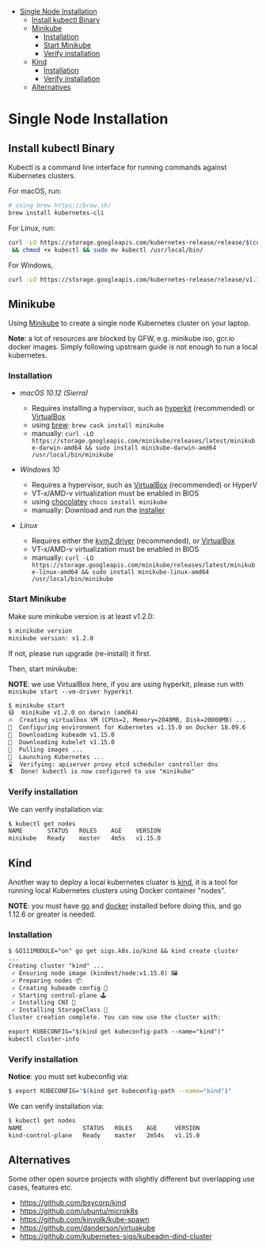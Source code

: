 <!-- START doctoc generated TOC please keep comment here to allow auto update -->
<!-- DON'T EDIT THIS SECTION, INSTEAD RE-RUN doctoc TO UPDATE -->

- [Single Node Installation](#single-node-installation)
  - [Install kubectl Binary](#install-kubectl-binary)
  - [Minikube](#minikube)
    - [Installation](#installation)
    - [Start Minikube](#start-minikube)
    - [Verify installation](#verify-installation)
  - [Kind](#kind)
    - [Installation](#installation-1)
    - [Verify installation](#verify-installation-1)
  - [Alternatives](#alternatives)

<!-- END doctoc generated TOC please keep comment here to allow auto update -->

# Single Node Installation

## Install kubectl Binary

Kubectl is a command line interface for running commands against Kubernetes clusters.

For macOS, run:

```bash
# using brew https://brew.sh/
brew install kubernetes-cli
```

For Linux, run:

```bash
curl -LO https://storage.googleapis.com/kubernetes-release/release/$(curl -s https://storage.googleapis.com/kubernetes-release/release/stable.txt)/bin/linux/amd64/kubectl
 && chmod +x kubectl && sudo mv kubectl /usr/local/bin/
```

For Windows,

```bash
curl -LO https://storage.googleapis.com/kubernetes-release/release/v1.15.0/bin/windows/amd64/kubectl.exe
```

## Minikube

Using [Minikube](https://github.com/kubernetes/minikube) to create a single node Kubernetes cluster on your laptop.

**Note**: a lot of resources are blocked by GFW, e.g. minikube iso, gcr.io docker images. Simply following
upstream guide is not enough to run a local kubernetes.

### Installation

* *macOS 10.12 (Sierra)*
  * Requires installing a hypervisor, such as [hyperkit](https://github.com/kubernetes/minikube/blob/master/docs/drivers.md#hyperkit-driver) (recommended) or [VirtualBox]
  * using [brew](https://brew.sh/): `brew cask install minikube`
  * manually: `curl -LO https://storage.googleapis.com/minikube/releases/latest/minikube-darwin-amd64 && sudo install minikube-darwin-amd64 /usr/local/bin/minikube`

* *Windows 10*
  * Requires a hypervisor, such as [VirtualBox] (recommended) or HyperV
  * VT-x/AMD-v virtualization must be enabled in BIOS
  * using [chocolatey](https://chocolatey.org/) `choco install minikube`
  * manually: Download and run the [installer](https://storage.googleapis.com/minikube/releases/latest/minikube-installer.exe)

* *Linux*
  * Requires either the [kvm2 driver](https://github.com/kubernetes/minikube/blob/master/docs/drivers.md#kvm2-driver) (recommended), or [VirtualBox]
  * VT-x/AMD-v virtualization must be enabled in BIOS
  * manually: `curl -LO https://storage.googleapis.com/minikube/releases/latest/minikube-linux-amd64 && sudo install minikube-linux-amd64 /usr/local/bin/minikube`

### Start Minikube

Make sure minkube version is at least v1.2.0:

```txt
$ minikube version
minikube version: v1.2.0
```

If not, please run upgrade (re-install) it first.

Then, start minikube:

**NOTE**: we use VirtualBox here, if you are using hyperkit, please run with `minikube start --vm-driver hyperkit`

```txt
$ minikube start
😄  minikube v1.2.0 on darwin (amd64)
🔥  Creating virtualbox VM (CPUs=2, Memory=2048MB, Disk=20000MB) ...
🐳  Configuring environment for Kubernetes v1.15.0 on Docker 18.09.6
💾  Downloading kubeadm v1.15.0
💾  Downloading kubelet v1.15.0
🚜  Pulling images ...
🚀  Launching Kubernetes ...
⌛  Verifying: apiserver proxy etcd scheduler controller dns
🏄  Done! kubectl is now configured to use "minikube"
```

### Verify installation

We can verify installation via:

```txt
$ kubectl get nodes
NAME       STATUS   ROLES    AGE    VERSION
minikube   Ready    master   4m5s   v1.15.0
```

## Kind

Another way to deploy a local kubernetes cluater is [kind], it is a tool for running local Kubernetes clusters using Docker container "nodes".

**NOTE**: you must have [go] and [docker] installed before doing this, and go 1.12.6 or greater is needed.

### Installation

```txt
$ GO111MODULE="on" go get sigs.k8s.io/kind && kind create cluster
...
Creating cluster "kind" ...
 ✓ Ensuring node image (kindest/node:v1.15.0) 🖼
 ✓ Preparing nodes 📦
 ✓ Creating kubeadm config 📜
 ✓ Starting control-plane 🕹️
 ✓ Installing CNI 🔌
 ✓ Installing StorageClass 💾
Cluster creation complete. You can now use the cluster with:

export KUBECONFIG="$(kind get kubeconfig-path --name="kind")"
kubectl cluster-info
```

### Verify installation

**Notice**: you must set kubeconfig via:

```bash
$ export KUBECONFIG="$(kind get kubeconfig-path --name="kind")"
```

We can verify installation via:

```txt
$ kubectl get nodes
NAME                 STATUS   ROLES    AGE     VERSION
kind-control-plane   Ready    master   2m54s   v1.15.0
```

## Alternatives

Some other open source projects with slightly different but overlapping use cases, features etc.

- https://github.com/bsycorp/kind
- https://github.com/ubuntu/microk8s
- https://github.com/kinvolk/kube-spawn
- https://github.com/danderson/virtuakube
- https://github.com/kubernetes-sigs/kubeadm-dind-cluster

[VirtualBox]: https://www.virtualbox.org/wiki/Downloads
[go]: https://golang.org/
[docker]: https://www.docker.com/
[kind]: https://github.com/kubernetes-sigs/kind
